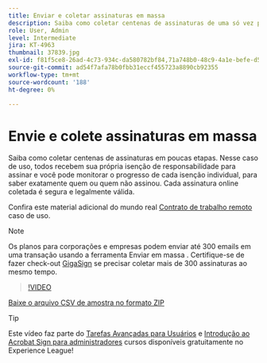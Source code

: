 ```yaml
---
title: Enviar e coletar assinaturas em massa
description: Saiba como coletar centenas de assinaturas de uma só vez para qualquer documento em poucas etapas
role: User, Admin
level: Intermediate
jira: KT-4963
thumbnail: 37839.jpg
exl-id: f81f5ce8-26ad-4c73-934c-da580782bf84,71a748b0-48c9-4a1e-befe-d5f311d6c05e
source-git-commit: ad54f7afa78b0fbb31eccf455723a8890cb92355
workflow-type: tm+mt
source-wordcount: '188'
ht-degree: 0%

---
```


# Envie e colete assinaturas em massa

Saiba como coletar centenas de assinaturas em poucas etapas. Nesse caso de uso, todos recebem sua própria isenção de responsabilidade para assinar e você pode monitorar o progresso de cada isenção individual, para saber exatamente quem ou quem não assinou. Cada assinatura online coletada é segura e legalmente válida.

Confira este material adicional do mundo real [Contrato de trabalho remoto](https://experienceleague.adobe.com/docs/document-cloud-learn/sign-learning-hub/expand/recipes/gov/usecasegovtelework.html?lang=en) caso de uso.

>[!NOTE]
>
>Os planos para corporações e empresas podem enviar até 300 emails em uma transação usando a ferramenta Enviar em massa . Certifique-se de fazer check-out [GigaSign](https://experienceleague.adobe.com/docs/document-cloud-learn/sign-learning-hub/develop/custom/gigasign.html?lang=en) se precisar coletar mais de 300 assinaturas ao mesmo tempo.

>[!VIDEO](https://video.tv.adobe.com/v/33655?quality=12&learn=on&hidetitle=true)

[Baixe o arquivo CSV de amostra no formato ZIP](../assets/megasign_merge_sample.zip)

>[!TIP]
>
>Este vídeo faz parte do [Tarefas Avançadas para Usuários](https://experienceleague.adobe.com/?recommended=Sign-U-1-2020.3) e [Introdução ao Acrobat Sign para administradores](https://experienceleague.adobe.com/?recommended=Sign-A-1-2020.2) cursos disponíveis gratuitamente no Experience League!
